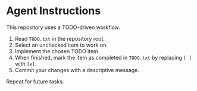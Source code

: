 # Agent Instructions

This repository uses a TODO-driven workflow.

1. Read `TODO.txt` in the repository root.
2. Select an unchecked item to work on.
3. Implement the chosen TODO item.
4. When finished, mark the item as completed in `TODO.txt` by replacing `[ ]` with `[x]`.
5. Commit your changes with a descriptive message.

Repeat for future tasks.

